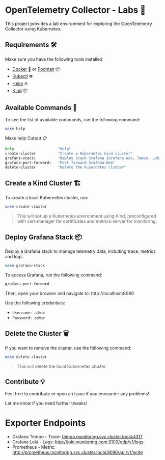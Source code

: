 # OpenTelemetry Collector - Labs 🚀

This project provides a lab environment for exploring the OpenTelemetry Collector using Kubernetes.

## Requirements 🛠️

Make sure you have the following tools installed:

- [Docker](https://docs.docker.com/get-docker/) 🐳 or [Podman](https://podman.io/) 📦
- [Kubectl](https://kubernetes.io/docs/tasks/tools/install-kubectl/) ☸️
- [Helm](https://helm.sh/docs/intro/install/) ⛵
- [Kind](https://kind.sigs.k8s.io/docs/user/quick-start/) 📦

## Available Commands 📝

To see the list of available commands, run the following command:

```bash
make help
```

Make help Output 📋

```bash
help                    "Help"
create-cluster          "Create a Kubernetes kind cluster"
grafana-stack:          "Deploy Stack Grafana [Grafana Web, Tempo, Loki and Prometheus]"
grafana-port-forward:   "Port forward Grafana-Web"
delete-cluster          "Delete the Kubernetes cluster"
```

## Create a Kind Cluster 🏗️

To create a local Kubernetes cluster, run:

```bash
make create-cluster
```

> This will set up a Kubernetes environment using Kind, preconfigured with cert-manager for certificates and metrics-server for monitoring.

## Deploy Grafana Stack 📦

Deploy a Grafana stack to manage telemetry data, including trace, metrics and logs.

```bash
make grafana-stack
```

To access Grafana, run the following command:

```bash
grafana-port-forward
```

Then, open your browser and navigate to: http://localhost:8080

Use the following credentials:
- `Username: admin`
- `Password: admin`

## Delete the Cluster 🗑️

If you want to remove the cluster, use the following command:

```bash
make delete-cluster
```

> This will delete the local Kubernetes cluster.

## Contribute 💡
 
Feel free to contribute or open an issue if you encounter any problems! 

Let me know if you need further tweaks!

# Exporter Endpoints

- Grafana Tempo - Trace: [tempo.monitoring.svc.cluster.local:4317](tempo.monitoring.svc.cluster.local:4317)
- Grafana Loki - Logs:  http://loki.monitoring.com:3100/otlp/v1/logs
- Prometheus - Metric: http://prometheus.monitoring.svc.cluster.local:9090/api/v1/write
